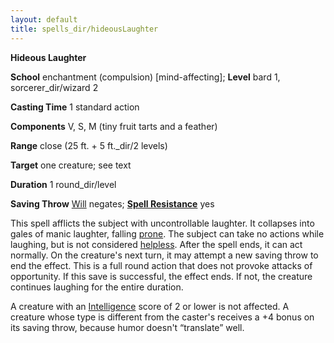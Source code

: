 ```yaml
---
layout: default
title: spells_dir/hideousLaughter
---
```

 **Hideous Laughter**

**School** enchantment (compulsion) [mind-affecting]; **Level** bard 1, sorcerer_dir/wizard 2

**Casting Time** 1 standard action

**Components** V, S, M (tiny fruit tarts and a feather)

**Range** close (25 ft. + 5 ft._dir/2 levels)

**Target** one creature; see text

**Duration** 1 round_dir/level

**Saving Throw** [Will](../combat#_will) negates; **[Spell Resistance](../glossary#_spell-resistance)** yes

This spell afflicts the subject with uncontrollable laughter. It collapses into gales of manic laughter, falling [prone](../glossary#_prone). The subject can take no actions while laughing, but is not considered [helpless](../glossary#_helpless). After the spell ends, it can act normally. On the creature's next turn, it may attempt a new saving throw to end the effect. This is a full round action that does not provoke attacks of opportunity. If this save is successful, the effect ends. If not, the creature continues laughing for the entire duration.

A creature with an [Intelligence](../gettingStarted#_intelligence) score of 2 or lower is not affected. A creature whose type is different from the caster's receives a +4 bonus on its saving throw, because humor doesn't “translate” well.

